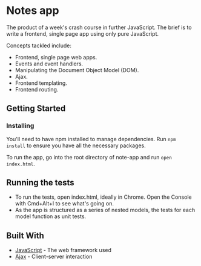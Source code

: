 # Notes app

The product of a week's crash course in further JavaScript. The brief is to write a frontend, single page app using only pure JavaScript.

Concepts tackled include:
* Frontend, single page web apps.
* Events and event handlers.
* Manipulating the Document Object Model (DOM).
* Ajax.
* Frontend templating.
* Frontend routing.

## Getting Started


### Installing

You'll need to have npm installed to manage dependencies. Run ```npm install``` to ensure you have all the necessary packages.

To run the app, go into the root directory of note-app and run ```open index.html```.

## Running the tests

* To run the tests, open index.html, ideally in Chrome. Open the Console with Cmd+Alt+I to see what's going on.
* As the app is structured as a series of nested models, the tests for each model function as unit tests.

## Built With

* [JavaScript](https://www.javascript.com/) - The web framework used
* [Ajax](https://developer.mozilla.org/en-US/docs/AJAX) - Client-server interaction
